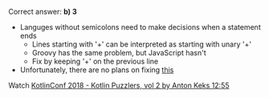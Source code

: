 Correct answer: **b) 3**

* Languges without semicolons need to make decisions when a statement ends
  * Lines starting with '+' can be interpreted as starting with unary '+'
  * Groovy has the same problem, but JavaScript hasn't
  * Fix by keeping '+' on the previous line
* Unfortunately, there are no plans on fixing [this](https://youtrack.jetbrains.com/issue/KT-3393)   

Watch [KotlinConf 2018 - Kotlin Puzzlers, vol 2 by Anton Keks 12:55](https://www.youtube.com/watch?v=Xq9vBZs0j-8&lc=UgzrxmtADpeVJWbzo-14AaABAg#t=12m55s)
